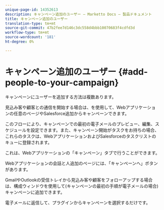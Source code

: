 ```yaml
---
unique-page-id: 14352613
description: キャンペーン追加のユーザー — Marketto Docs — 製品ドキュメント
title: キャンペーン追加のユーザー
translation-type: tm+mt
source-git-commit: 47b2fee7d146c3dc558d4bbb10070683f4cdfd3d
workflow-type: tm+mt
source-wordcount: '181'
ht-degree: 0%

---
```



# キャンペーン追加のユーザー {#add-people-to-your-campaign}

キャンペーンにユーザーを追加する方法は複数あります。

見込み客や顧客との通信を開始する場合は、を使用して、Webアプリケーションの任意のページやSalesforce追加からキャンペーンできます。

このフローにより、キャンペーンでの最初の電子メールのプレビュー、編集、スケジュールを設定できます。また、キャンペーン開始がタスクをお持ちの場合、これらのタスクは、WebアプリケーションおよびSalesforceのタスクリストのキューに登録されます。

これは、Webアプリケーションの「キャンペーン」タブで行うことができます。

Webアプリケーションの会話と人追加のページには、「キャンペーンへ」ボタンがあります。

GmailやOutlookの受信トレイから見込み客や顧客をフォローアップする場合は、構成ウィンドウを使用して(キャンペーンの最初の手順が電子メールの場合)キャンペーンに追加できます。

電子メールに返信して、プラグインからキャンペーンを選択するだけです。
